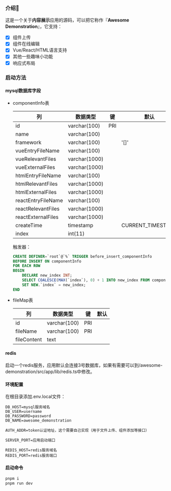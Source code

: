 ### 介绍🎉

这是一个关于**内容展示**应用的源码，可以把它称作『**Awesome Demonstration**』，它支持：

- [x] 组件上传
- [x] 组件在线编辑
- [x] Vue/React/HTML语言支持
- [x] 其他一些趣味小功能
- [x] 响应式布局

### 启动方法

#### mysql数据库字段

- componentInfo表

  | 列                 | 数据类型      | 键   | 默认              |
  | ------------------ | ------------- | ---- | ----------------- |
  | id                 | varchar(100)  | PRI  |                   |
  | name               | varchar(100)  |      |                   |
  | framework          | varchar(100)  |      | '[]'              |
  | vueEntryFileName   | varchar(100)  |      |                   |
  | vueRelevantFiles   | varchar(1000) |      |                   |
  | vueExternalFiles   | varchar(1000) |      |                   |
  | htmlEntryFileName  | varchar(100)  |      |                   |
  | htmlRelevantFiles  | varchar(1000) |      |                   |
  | htmlExternalFiles  | varchar(1000) |      |                   |
  | reactEntryFileName | varchar(100)  |      |                   |
  | reactRelevantFiles | varchar(1000) |      |                   |
  | reactExternalFiles | varchar(1000) |      |                   |
  | createTime         | timestamp     |      | CURRENT_TIMESTAMP |
  | index              | int(11)       |      |                   |

  触发器：

  ~~~sql
  CREATE DEFINER=`root`@`%` TRIGGER before_insert_componentInfo
  BEFORE INSERT ON componentInfo
  FOR EACH ROW
  BEGIN
      DECLARE new_index INT;
      SELECT COALESCE(MAX(`index`), 0) + 1 INTO new_index FROM componentInfo;
      SET NEW.`index` = new_index;
  END
  ~~~

- fileMap表

  | 列          | 数据类型     | 键   | 默认 |
  | ----------- | ------------ | ---- | ---- |
  | id          | varchar(100) | PRI  |      |
  | fileName    | varchar(100) | PRI  |      |
  | fileContent | text         |      |      |

#### redis

启动一个redis服务，应用默认会连接3号数据库，如果有需要可以到/awesome-demonstration/src/app/lib/redis.ts中修改。

#### 环境配置

在根目录添加.env.local文件：

~~~
DB_HOST=mysql服务域名
DB_USER=username
DB_PASSWORD=password
DB_NAME=awesome_demonstration

AUTH_ADDR=token认证地址，这个需要自己实现（用于文件上传、组件添加等接口）

SERVER_PORT=应用启动端口

REDIS_HOST=redis服务域名
REDIS_PORT=redis服务端口
~~~

#### 启动命令

~~~sh
pnpm i
pnpm run dev
~~~

